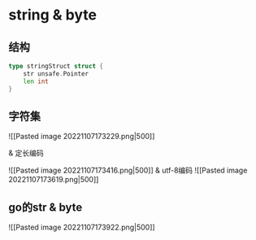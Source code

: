 # string & byte

## 结构

```go
type stringStruct struct { 
	str unsafe.Pointer 
	len int 
}
```

## 字符集

![[Pasted image 20221107173229.png|500]]

& 定长编码

![[Pasted image 20221107173416.png|500]]
& utf-8编码
![[Pasted image 20221107173619.png|500]]



## go的str & byte

![[Pasted image 20221107173922.png|500]]